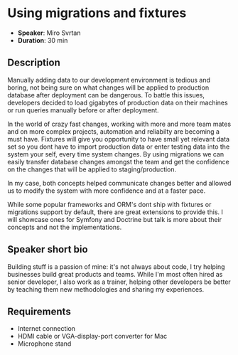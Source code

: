 # Using migrations and fixtures

- __Speaker__: Miro Svrtan
- __Duration__: 30 min

## Description


Manually adding data to our development environment is tedious and boring, not being sure on what changes will be applied to production database after deployment can be dangerous. To battle this issues, developers decided to load gigabytes of production data on their machines or run queries manually before or after deployment. 

In the world of crazy fast changes, working with more and more team mates and on more complex projects, automation and reliabilty are becoming a must have. Fixtures will give you opportunity to have small yet relevant data set so you dont have to import production data or enter testing data into the system your self, every time system changes. By using migrations we can easily transfer database changes amongst the team and get the confidence on the changes that will be applied to staging/production. 

In my case, both concepts helped communicate changes better and allowed us to modify the system with more confidence and at a faster pace. 

While some popular frameworks and ORM's dont ship with fixtures or migrations support by default, there are great extensions to provide this. I will showcase ones for Symfony and Doctrine but talk is more about their concepts and not the implementations. 



## Speaker short bio

Building stuff is a passion of mine: it's not always about code, I try helping businesses build great products and teams. While I'm most often hired as senior developer, I also work as a trainer, helping other developers be better by teaching them new methodologies and sharing my experiences.

## Requirements
- Internet connection
- HDMI cable or VGA-display-port converter for Mac
- Microphone stand
